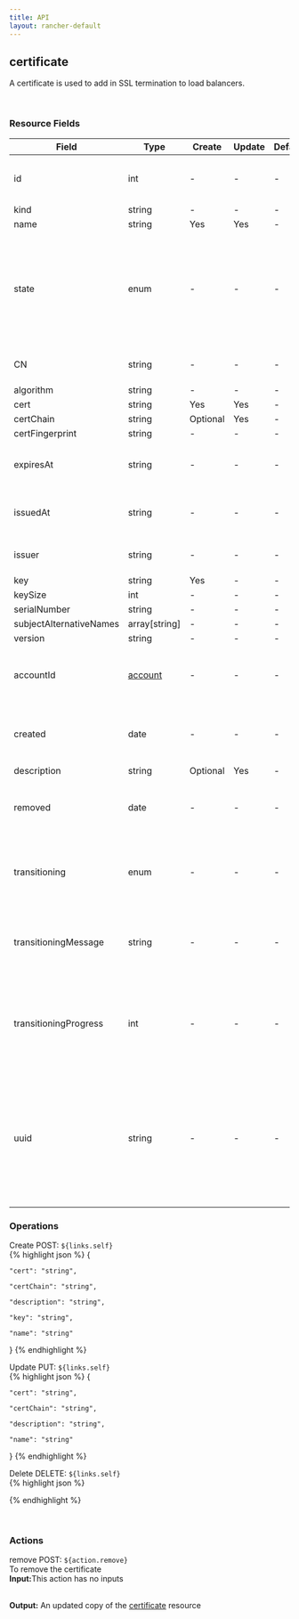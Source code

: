 ```yaml
---
title: API
layout: rancher-default
---
```


## certificate

A certificate is used to add in SSL termination to load balancers.

​
### Resource Fields

Field | Type | Create | Update | Default | Notes
---|---|---|---|---|---
id | int | - | - | - | The unique identifier for the certificate
kind | string | - | - | - | 
name | string | Yes | Yes | - | 
state | enum | - | - | - | The current state of the certificate. The options are [activating, active, removed, removing, requested].
CN | string | - | - | - | The common name
algorithm | string | - | - | - | 
cert | string | Yes | Yes | - | 
certChain | string | Optional | Yes | - | 
certFingerprint | string | - | - | - | 
expiresAt | string | - | - | - | The date that the certificate expires at
issuedAt | string | - | - | - | The date that the certificate was issued
issuer | string | - | - | - | The issuer of the certificate
key | string | Yes | - | - | 
keySize | int | - | - | - | 
serialNumber | string | - | - | - | 
subjectAlternativeNames | array[string] | - | - | - | 
version | string | - | - | - | 
accountId | [account]({{site.baseurl}}/rancher/api/account/) | - | - | - | The unique identifier for the associated account
created | date | - | - | - | The date of when the certificate was created.
description | string | Optional | Yes | - | 
removed | date | - | - | - | The date of when the certificate was removed
transitioning | enum | - | - | - | Whether or not the certificate is in a transitioning state
transitioningMessage | string | - | - | - | The message to show while in a transitioning state
transitioningProgress | int | - | - | - | The percentage remaining in the transitioning process of the certificate
uuid | string | - | - | - | The universally unique identifier for the certificate. This will always be unique across Rancher installations.





### Operations



<span class="action">
<span class="header">
Create
<span class="headerright">POST:  <code>${links.self}</code></span>
</span>
<div class="action-contents">
{% highlight json %} 
{

	"cert": "string",

	"certChain": "string",

	"description": "string",

	"key": "string",

	"name": "string"

} 
{% endhighlight %}
</div>
</span>













<span class="action">
<span class="header">
Update
<span class="headerright">PUT:  <code>${links.self}</code></span>
</span>
<div class="action-contents">
{% highlight json %} 
{

	"cert": "string",

	"certChain": "string",

	"description": "string",

	"name": "string"

} 
{% endhighlight %}
</div>
</span>







<span class="action">
<span class="header">
Delete
<span class="headerright">DELETE:  <code>${links.self}</code></span>
</span>
<div class="action-contents">
{% highlight json %} 
 
{% endhighlight %}
</div>
</span>






​
### Actions

<span class="action">
<span class="header">
remove
<span class="headerright">POST:  <code>${action.remove}</code></span>
</span>
<div class="action-contents">
To remove the certificate
<br>

<span class="input">
<strong>Input:</strong>This action has no inputs
<br>

<br>
</span>

<span class="output"><strong>Output:</strong> An updated copy of the <a href="/rancher/api/certificate/">certificate</a> resource
</span>
</div>
</span>
</span>
</span>

